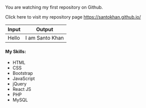 You are watching my first repository on Github.

Click here to visit my repository page https://santokhan.github.io/

| Input | Output |
| ----- | ------ |
| Hello | I am Santo Khan |

#### My Skills:
* HTML
* CSS
* Bootstrap
* JavaScript
* jQuery
* React JS
* PHP
* MySQL
